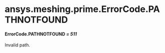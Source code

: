 # ansys.meshing.prime.ErrorCode.PATHNOTFOUND



#### ErrorCode.PATHNOTFOUND *= 511*

Invalid path.

<!-- !! processed by numpydoc !! -->
